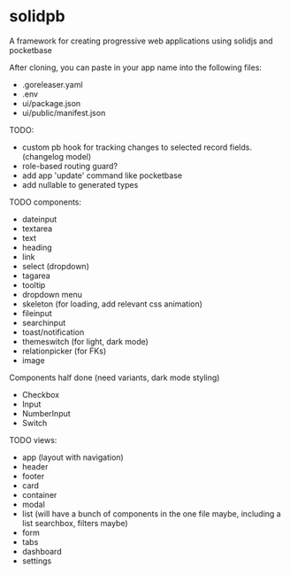 # solidpb

A framework for creating progressive web applications using solidjs and pocketbase

After cloning, you can paste in your app name into the following files:

- .goreleaser.yaml
- .env
- ui/package.json
- ui/public/manifest.json

TODO:

- custom pb hook for tracking changes to selected record fields. (changelog model)
- role-based routing guard?
- add app 'update' command like pocketbase
- add nullable to generated types

TODO components:

- dateinput
- textarea
- text
- heading
- link
- select (dropdown)
- tagarea
- tooltip
- dropdown menu
- skeleton (for loading, add relevant css animation)
- fileinput
- searchinput
- toast/notification
- themeswitch (for light, dark mode)
- relationpicker (for FKs)
- image

Components half done (need variants, dark mode styling)

- Checkbox
- Input
- NumberInput
- Switch

TODO views:

- app (layout with navigation)
- header
- footer
- card
- container
- modal
- list (will have a bunch of components in the one file maybe, including a list searchbox, filters maybe)
- form
- tabs
- dashboard
- settings
